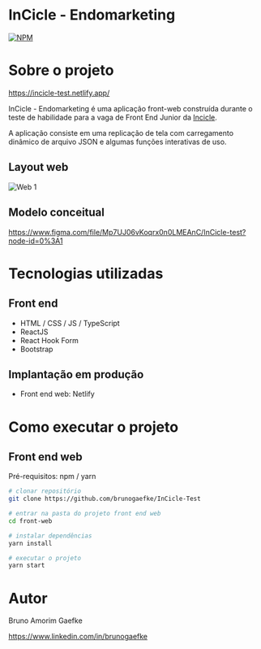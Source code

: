 # InCicle - Endomarketing
[![NPM](https://img.shields.io/npm/l/react)](https://github.com/brunogaefke/InCicle-Test/blob/dev/LICENSE) 

# Sobre o projeto

https://incicle-test.netlify.app/

InCicle - Endomarketing é uma aplicação front-web construída durante o teste de habilidade para a vaga de Front End Junior da [Incicle](https://www.linkedin.com/company/incicle/ "LinkedIn InCicle").

A aplicação consiste em uma replicação de tela com carregamento dinâmico de arquivo JSON e algumas funções interativas de uso.

## Layout web
![Web 1](https://github.com/brunogaefke/InCicle-Test/blob/main/InCicleTest.png)

## Modelo conceitual
https://www.figma.com/file/Mp7UJ06vKoqrx0n0LMEAnC/InCicle-test?node-id=0%3A1

# Tecnologias utilizadas

## Front end
- HTML / CSS / JS / TypeScript
- ReactJS
- React Hook Form
- Bootstrap

## Implantação em produção
- Front end web: Netlify

# Como executar o projeto

## Front end web
Pré-requisitos: npm / yarn

```bash
# clonar repositório
git clone https://github.com/brunogaefke/InCicle-Test

# entrar na pasta do projeto front end web
cd front-web

# instalar dependências
yarn install

# executar o projeto
yarn start
```

# Autor

Bruno Amorim Gaefke

https://www.linkedin.com/in/brunogaefke
